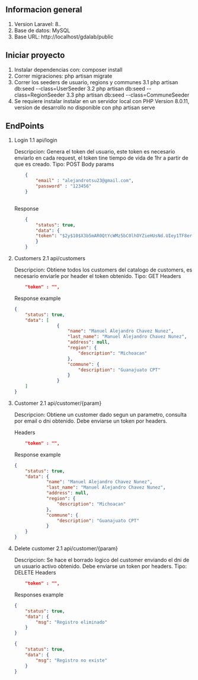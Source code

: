 ## Informacion general

1. Version Laravel: 8.*.*
2. Base de datos: MySQL
3. Base URL: http://localhost/gdalab/public
## Iniciar proyecto
1. Instalar dependencias con: composer install
2. Correr migraciones: php artisan migrate
3. Correr los seeders de usuario, regions y communes
	3.1 php artisan db:seed --class=UserSeeder
	3.2 php artisan db:seed --class=RegionSeeder
	3.3 php artisan db:seed --class=CommuneSeeder
4. Se requiere instalar instalar en un servidor local con PHP Version 8.0.11, version de desarrollo no disponible con php artisan serve

## EndPoints

1. Login
	1.1 api/login

	Descripcion: Genera el token del usuario, este token es necesario enviarlo en cada request, el token tine tiempo de vida de 1hr a partir de que es creado.
	Tipo: POST
	Body params
	```json
		{
			"email" : "alejandrotsu23@gmail.com",
			"password" : "123456"
		}
		
	```

	Response
	```json
		{
			"status": true,
			"data": {
			"token": "$2y$10$X3b5mAR0QtYcWMz5bC0lhOYZieHUsNd.UIey1TF8erg8X5ZyUeMuW"
			}
		}
	```


2. Customers
	2.1 api/customers

	Descripcion: Obtiene todos los customers del catalogo de customers, es necesario enviarle por header el token
	obtenido.
	Tipo: GET
	Headers
	```json
		"token" : "",
	```

	Response example
	```json
	{
		"status": true,
		"data": [
					{
						"name": "Manuel Alejandro Chavez Nunez",
						"last_name": "Manuel Alejandro Chavez Nunez",
						"address": null,
						"region": {
							"description": "Michoacan"
						},
						"commune": {
							"description": "Guanajuato CPT"
						}
					}
		]
	}
	```

2. Customer
	2.1 api/customer/{param}

	Descripcion: Obtiene un customer dado segun un parametro, consulta por email o dni
	obtenido. Debe enviarse un token por headers.

	Headers
	```json
		"token" : "",
	```

	Response example
	```json
	{
		"status": true,
		"data": {
				"name": "Manuel Alejandro Chavez Nunez",
				"last_name": "Manuel Alejandro Chavez Nunez",
				"address": null,
				"region": {
					"description": "Michoacan"
				},
				"commune": {
					"description": "Guanajuato CPT"
				}
		}
	}

2. Delete customer
	2.1 api/customer/{param}

	Descripcion: Se hace el borrado logico del customer enviando el dni de un usuario activo
	obtenido. Debe enviarse un token por headers.
	Tipo: DELETE
	Headers
	```json
		"token" : "",
	```

	Responses example
	```json
	{
		"status": true,
		"data": {
			"msg": "Registro eliminado"
		}
	}

	```
	```json
	{
		"status": true,
		"data": {
			"msg": "Registro no existe"
		}
	}
	```




